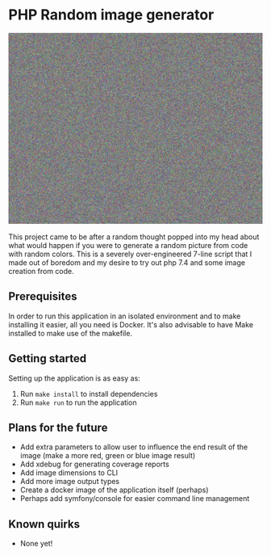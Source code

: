 # PHP Random image generator

![Example image](docs/example.png "Example image")

This project came to be after a random thought popped into my head about what would happen
if you were to generate a random picture from code with random colors. This is a severely
over-engineered 7-line script that I made out of boredom and my desire to try out php
7.4 and some image creation from code.

## Prerequisites

In order to run this application in an isolated environment and to make installing it
easier, all you need is Docker. It's also advisable to have Make installed to
make use of the makefile.

## Getting started

Setting up the application is as easy as:
1. Run `make install` to install dependencies
2. Run `make run` to run the application

## Plans for the future

- Add extra parameters to allow user to influence the end result of the image (make a more red, green or blue image result)
- Add xdebug for generating coverage reports
- Add image dimensions to CLI
- Add more image output types
- Create a docker image of the application itself (perhaps)
- Perhaps add symfony/console for easier command line management

## Known quirks

- None yet!